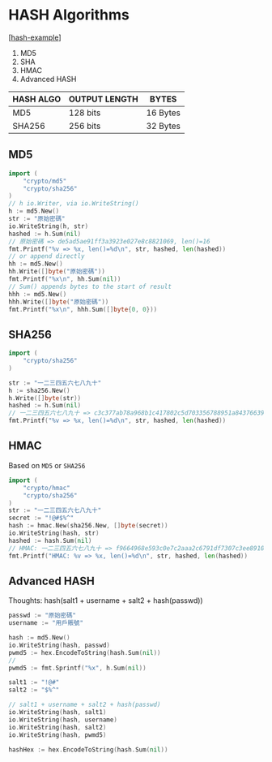 # HASH Algorithms
[[hash-example][hash-go]]
1. MD5
1. SHA
1. HMAC
1. Advanced HASH

HASH ALGO | OUTPUT LENGTH | BYTES
---|---|---
MD5 | 128 bits | 16 Bytes
SHA256 | 256 bits | 32 Bytes

## MD5
```go
import (
    "crypto/md5"
	"crypto/sha256"
)
// h io.Writer, via io.WriteString()
h := md5.New()
str := "原始密碼"
io.WriteString(h, str)
hashed := h.Sum(nil)
// 原始密碼 => de5ad5ae91ff3a3923e027e8c8821069, len()=16
fmt.Printf("%v => %x, len()=%d\n", str, hashed, len(hashed))
// or append directly
hh := md5.New()
hh.Write([]byte("原始密碼"))
fmt.Printf("%x\n", hh.Sum(nil))
// Sum() appends bytes to the start of result
hhh := md5.New()
hhh.Write([]byte("原始密碼"))
fmt.Printf("%x\n", hhh.Sum([]byte{0, 0}))
```

## SHA256
```go
import (
    "crypto/sha256"
)

str := "一二三四五六七八九十"
h := sha256.New()
h.Write([]byte(str))
hashed := h.Sum(nil)
// 一二三四五六七八九十 => c3c377ab78a968b1c417802c5d703356788951a84376639168beda68973b8bd1, len()=32
fmt.Printf("%v => %x, len()=%d\n", str, hashed, len(hashed))
```

## HMAC
Based on `MD5` or `SHA256`
```go
import (
    "crypto/hmac"
	"crypto/sha256"
)
str := "一二三四五六七八九十"
secret := "!@#$%^"
hash := hmac.New(sha256.New, []byte(secret))
io.WriteString(hash, str)
hashed := hash.Sum(nil)
// HMAC: 一二三四五六七八九十 => f9664968e593c0e7c2aaa2c6791df7307c3ee8910a21c1e5dcccd1820caf5dc9, len()=32
fmt.Printf("HMAC: %v => %x, len()=%d\n", str, hashed, len(hashed))
```

## Advanced HASH
Thoughts: hash(salt1 + username + salt2 + hash(passwd))

```go
passwd := "原始密碼"
username := "用戶賬號"

hash := md5.New()
io.WriteString(hash, passwd)
pwmd5 := hex.EncodeToString(hash.Sum(nil))
//
pwmd5 := fmt.Sprintf("%x", h.Sum(nil))

salt1 := "!@#"
salt2 := "$%^"

// salt1 + username + salt2 + hash(passwd)
io.WriteString(hash, salt1)
io.WriteString(hash, username)
io.WriteString(hash, salt2)
io.WriteString(hash, pwmd5)

hashHex := hex.EncodeToString(hash.Sum(nil))
```

[hash-go]: https://willh.gitbook.io/build-web-application-with-golang-zhtw/09.0/09.5
